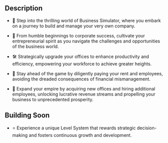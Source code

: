 ## Description
- 💼 Step into the thrilling world of Business Simulator, where you embark on a journey to build and manage your very own company.
- 🌱 From humble beginnings to corporate success, cultivate your entrepreneurial spirit as you navigate the challenges and opportunities of the business world.

- 🛠️ Strategically upgrade your offices to enhance productivity and efficiency, empowering your workforce to achieve greater heights.
- 🚨 Stay ahead of the game by diligently paying your rent and employees, avoiding the dreaded consequences of financial mismanagement.
- 🛒 Expand your empire by acquiring new offices and hiring additional employees, unlocking lucrative revenue streams and propelling your business to unprecedented prosperity.

## Building Soon
- ⭐ Experience a unique Level System that rewards strategic decision-making and fosters continuous growth and development.